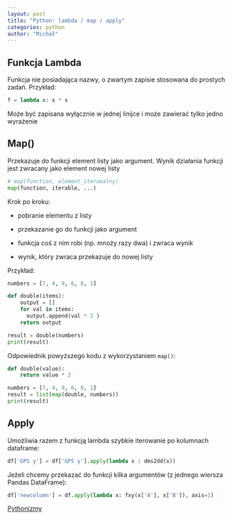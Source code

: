 ```yaml
---
layout: post
title: "Python: lambda / map / apply"
categories: python
author: "Michał"
---
```



## Funkcja Lambda
Funkcja nie posiadająca nazwy, o zwartym zapisie stosowana do prostych zadań. Przykład:

```python
f = lambda x: x * x 
```

Może być zapisana wyłącznie w jednej linijce i może zawierać tylko jedno wyrażenie

## Map()

Przekazuje do funkcji element listy jako argument. Wynik działania funkcji jest zwracany jako element nowej listy

```python
# map(function, element_iterowalny)
map(function, iterable, ...)
```
Krok po kroku:
- pobranie elementu z listy

- przekazanie go do funkcji jako argument

- funkcja coś z nim robi (np. mnoży razy dwa) i zwraca wynik

- wynik, który zwraca przekazuje do nowej listy

  

Przykład:


```python
numbers = [7, 4, 9, 6, 8, 1]

def double(items):
    output = []
    for val in items:
      output.append(val * 2 )
    return output

result = double(numbers)
print(result)
```
Odpowiednik powyższego kodu z wykorzystaniem `map()`:
```python
def double(value):
    return value * 2

numbers = [7, 4, 9, 6, 8, 1]
result = list(map(double, numbers))
print(result)
```

## Apply

Umożliwia razem z funkcją lambda szybkie iterowanie po kolumnach dataframe:

```python
df['GPS y'] = df['GPS y'].apply(lambda x : dms2dd(x))
```

Jeżeli chcemy przekazać do funkcji kilka argumentów (z jednego wiersza Pandas DataFrame):

```python
df['newcolumn'] = df.apply(lambda x: fxy(x['A'], x['B']), axis=1)
```



[Pythonizmy](https://python101.readthedocs.io/pl/latest/podstawy/pythonizmy.html)



